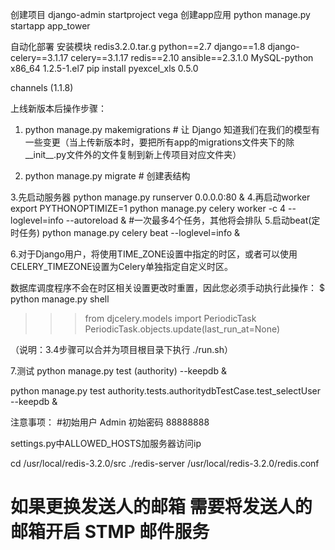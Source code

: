 创建项目       django-admin startproject vega
创建app应用    python manage.py startapp app_tower


自动化部署 安装模块
redis3.2.0.tar.g
python==2.7
django==1.8
django-celery==3.1.17
celery==3.1.17
redis==2.10
ansible==2.3.1.0
MySQL-python   x86_64   1.2.5-1.el7
pip install  pyexcel_xls   0.5.0

channels (1.1.8)



上线新版本后操作步骤：

1.  python manage.py makemigrations   # 让 Django 知道我们在我们的模型有一些变更（当上传新版本时，要把所有app的migrations文件夹下的除__init__.py文件外的文件复制到新上传项目对应文件夹）

2. python manage.py migrate   # 创建表结构

3.先启动服务器
     python manage.py runserver 0.0.0.0:80 &
4.再启动worker
    export PYTHONOPTIMIZE=1
    python manage.py celery worker -c 4 --loglevel=info --autoreload &
    #一次最多4个任务，其他将会排队
5.启动beat(定时任务)
    python manage.py celery beat --loglevel=info &

6.对于Django用户，将使用TIME_ZONE设置中指定的时区，或者可以使用CELERY_TIMEZONE设置为Celery单独指定自定义时区。

  数据库调度程序不会在时区相关设置更改时重置，因此您必须手动执行此操作：
$ python manage.py shell
  >>> from djcelery.models import PeriodicTask
  >>> PeriodicTask.objects.update(last_run_at=None)

（说明：3.4步骤可以合并为项目根目录下执行 ./run.sh）

7.测试
  python manage.py test (authority)  --keepdb  &

python manage.py test authority.tests.authoritydbTestCase.test_selectUser --keepdb &


注意事项：
#初始用户   Admin        初始密码   88888888

settings.py中ALLOWED_HOSTS加服务器访问ip

cd /usr/local/redis-3.2.0/src
./redis-server /usr/local/redis-3.2.0/redis.conf

# 如果更换发送人的邮箱 需要将发送人的邮箱开启  STMP 邮件服务